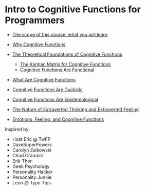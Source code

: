 # Intro to Cognitive Functions for Programmers

* [The scope of this course: what you will learn](scope.md)

* [Why Cognitive Functions](why_cogfuncs.md)

* [The Theoretical Foundations of Cognitive Functions](foundations.md)
    * [The Kantian Matrix for Cognitive Functions](matrix.md)
    * [Cognitive Functions Are Functional](cog_funcs_are_functional.md)

* [What Are Cognitive Functions](what_cogfuncs.md)

* [Cognitive Functions Are Dualistic](dualism.md)

* [Cognitive Functions Are Epistemological](cog_funcs_are_epistemological.md)

* [The Nature of Extraverted Thinking and Extraverted Feeling](extraverted_judging.md)

* [Emotions, Feeling, and Cognitive Functions](emotions_si.md)

Inspired by:

* Host Eric @ TwFP
* DaveSuperPowers
* Carolyn Zaikowski
* Chad Crandall
* Erik Thor
* Geek Psychology
* Personality Hacker
* Personality Junkie
* Leon @ Type Tips
